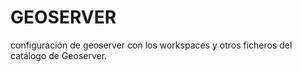 # GEOSERVER

configuración de geoserver con los workspaces y otros ficheros del catálogo de Geoserver.